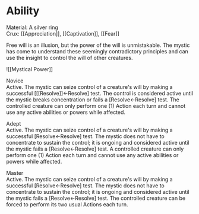 # Ability
Material: A silver ring<br>Crux: [[Appreciation]], [[Captivation]], [[Fear]]

Free will is an illusion, but the power of the will is unmistakable. The mystic has come to understand these seemingly contradictory principles and can use the insight to control the will of other creatures.

![[Mystical Power]]

Novice<br>Active. The mystic can seize control of a creature's will by making a successful \[[[Resolve]]←Resolve\] test. The control is considered active until the mystic breaks concentration or fails a \[Resolve←Resolve\] test. The controlled creature can only perform one (1) Action each turn and cannot use any active abilities or powers while affected.

Adept<br>Active. The mystic can seize control of a creature's will by making a successful \[Resolve←Resolve\] test. The mystic does not have to concentrate to sustain the control; it is ongoing and considered active until the mystic fails a \[Resolve←Resolve\] test. A controlled creature can only perform one (1) Action each turn and cannot use any active abilities or powers while affected.

Master<br>Active. The mystic can seize control of a creature's will by making a successful \[Resolve←Resolve\] test. The mystic does not have to concentrate to sustain the control; it is ongoing and considered active until the mystic fails a \[Resolve←Resolve\] test. The controlled creature can be forced to perform its two usual Actions each turn.